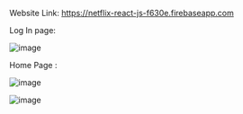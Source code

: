 Website Link: https://netflix-react-js-f630e.firebaseapp.com

Log In page:

![image](https://github.com/QaiserEjaz/netflix-react-js-f630e/assets/63975906/25c909b0-95e9-4ef0-903d-d5410009f390)

Home Page :

![image](https://github.com/QaiserEjaz/netflix-react-js-f630e/assets/63975906/612d2d92-7438-4523-8699-92998e7f8e20)

![image](https://github.com/QaiserEjaz/netflix-react-js-f630e/assets/63975906/59741a2c-6165-48a1-984d-14e2feda6a36)

